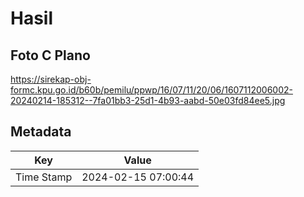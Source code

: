 # Hasil

## Foto C Plano

https://sirekap-obj-formc.kpu.go.id/b60b/pemilu/ppwp/16/07/11/20/06/1607112006002-20240214-185312--7fa01bb3-25d1-4b93-aabd-50e03fd84ee5.jpg


## Metadata

| Key        | Value               |
| ---------- | ------------------- |
| Time Stamp | 2024-02-15 07:00:44 |



